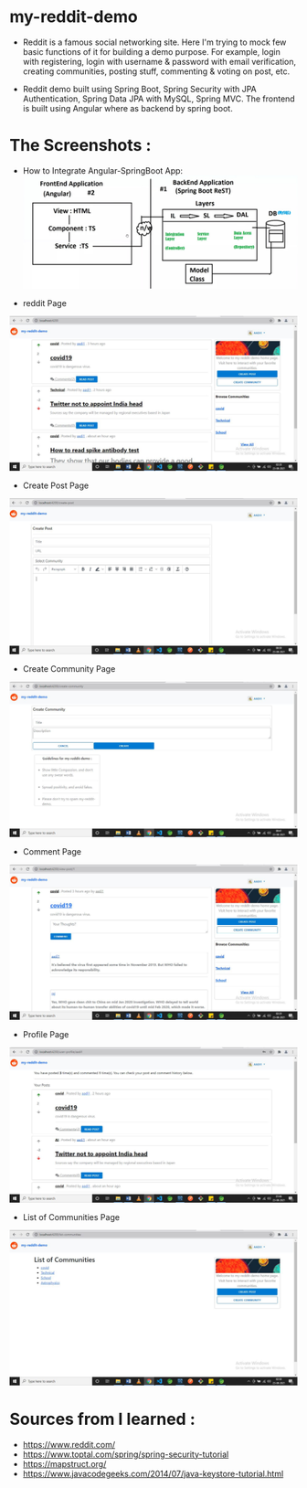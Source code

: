 # my-reddit-demo

- Reddit is a famous social networking site. Here I'm trying to mock few basic functions of it for building a demo purpose. For example,
  login with registering, login with username & password with email verification, creating communities, posting stuff, commenting & voting on post, etc.

- Reddit demo built using Spring Boot, Spring Security with JPA Authentication, Spring Data JPA with MySQL, Spring MVC. The frontend is built 
using Angular where as backend by spring boot.

# The Screenshots :

- How to Integrate Angular-SpringBoot App:
![Integration of Angular & SpringBoot](https://github.com/AadityaUoHyd/my-reddit-demo/blob/master/IMG_20210827_023039.jpg)

- reddit Page

![Reddit Page](https://github.com/AadityaUoHyd/my-reddit-demo/blob/master/spring-reddit-backEndDemo/src/main/resources/images/3.RedditScreenShot.JPG)

- Create Post Page

![Create Post Page](https://github.com/AadityaUoHyd/my-reddit-demo/blob/master/spring-reddit-backEndDemo/src/main/resources/images/1.create-post.JPG)

- Create Community Page

![Create Community Page](https://github.com/AadityaUoHyd/my-reddit-demo/blob/master/spring-reddit-backEndDemo/src/main/resources/images/2.create-community.JPG)

- Comment Page

![Comment Page](https://github.com/AadityaUoHyd/my-reddit-demo/blob/master/spring-reddit-backEndDemo/src/main/resources/images/4.CommentSection.JPG)

- Profile Page

![Profile Page](https://github.com/AadityaUoHyd/my-reddit-demo/blob/master/spring-reddit-backEndDemo/src/main/resources/images/5.ProfileScreenShot.JPG)

- List of Communities Page

![Communities Page](https://github.com/AadityaUoHyd/my-reddit-demo/blob/master/spring-reddit-backEndDemo/src/main/resources/images/6.ListOfCommunities.JPG)

# Sources from I learned :

- https://www.reddit.com/
- https://www.toptal.com/spring/spring-security-tutorial
- https://mapstruct.org/
- https://www.javacodegeeks.com/2014/07/java-keystore-tutorial.html 
